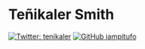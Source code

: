 # Teñikaler Smith


[![Twitter: tenikaler](https://img.shields.io/twitter/follow/tenikaler?style=social)](https://twitter.com/tenikaler)
[![GitHub iampitufo](https://img.shields.io/github/followers/iampitufo?label=follow&style=social)](https://github.com/iampitufo)
